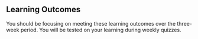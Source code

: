 ## Learning Outcomes

You should be focusing on meeting these learning outcomes over the three-week period. You will be tested on your learning during weekly quizzes.

<!-- These questions are designed to give you an idea of what concepts you might need to revisit. Write down your answers as you go, and try to answer honestly without looking things up. You're just trying to get a sense of what things you should focus revision on, it's not a test!

## Git

- [ ] Why do we use Git?
- [ ] What's the difference between Git and GitHub?
- [ ] What happens when you `clone` a repository?
- [ ] What happens when we do `git pull origin main`
- [ ] How do we create a new branch on our local machine?
- [ ] How do we control which changes will be included in the next commit?
- [ ] When might `git add .` be inappropriate?
- [ ] How do we make sure our local changes don't conflict with `main`?
- [ ] What does `git push origin [branch-name]` do?
- [ ] Why do we make pull requests instead of just changing `main` directly?
- [ ] Why should you review your teammates' pull requests?

## HTML

- [ ] Why is accessibility important?
- [ ] How can you quickly find simple accessibility problems?
- [ ] What is semantic HTML?
- [ ] Why is it important to use the "correct" semantic element?
- [ ] What is the `<form>` element used for?

## CSS

- [ ] How would you use CSS variables to make a reusable colour palette?
- [ ] How would you use flexbox to make elements sit on a single line?
- [ ] How would you use grid to make a layout that automatically adds columns as the screen gets wider?
- [ ] Why is it important to create a responsive design?
- [ ] How would you structure your CSS to make it "mobile-first"?

## Javascript

- [ ] Why should we avoid using `var` to define variables?
- [ ] How might you make a long, complex chunk of code easier to read?
- [ ] What is a "callback"?

### Array methods

- [ ] How would you use `array.map()` to create a new array with transformed values?
- [ ] How would you use `array.filter()` to create a new array with certain values removed?
- [ ] How would you use `array.find()` to get a single value from an array?

### Promises & `fetch`

- [ ] What is a promise?
- [ ] How do promises help manage asynchronous code?
- [ ] What does a promise's `.then` method return?
- [ ] How could you chain promises together to avoid "callback hell"?
- [ ] How would you handle a `fetch` request that failed to get a response from the server?
- [ ] How would you handle a `fetch` request that received a `404` response from the server?

## HTTP

- [ ] What is an HTTP request?
- [ ] What kind of request is sent when you click a link in your browser?
- [ ] What kind of request is sent when you submit a form in your browser?
- [ ] What is an HTTP response?
- [ ] What does the status code of an HTTP response tell us?
- [ ] What are some common status codes?
- [ ] What are HTTP methods for?
- [ ] What kind of request should have a `GET` method?
- [ ] What kind of request should have a `POST` method?
- [ ] What kind of request should have a `PUT` method?
- [ ] What kind of request should have a `DELETE` method?
- [ ] What is the "body" of an HTTP _request_ for?
- [ ] What is the "body" of an HTTP _response_ for?

## DOM

- [ ] How would you get a reference to a DOM element in your JS?
- [ ] How would you get references to multiple DOM elements at once in your JS?
- [ ] How would you update properties of a DOM element?
- [ ] What's the difference between a "property" and an "attribute"?
- [ ] What are some different ways to add content inside a DOM element?
- [ ] When might the `<template>` element be useful?
- [ ] What are the different ways to add event handlers to elements?
- [ ] Why is `addEventListener` the safest way to add an event handler?
- [ ] How can you access submitted form values in your JS?

## Testing

- [ ] Why are tests useful?
- [ ] What is the difference between unit and integration tests?
- [ ] What kind of code is easier to test?
- [ ] Why should your tests be isolated from each other?
- [ ] What is Test Driven Development (TDD)?
- [ ] When might TDD be a useful process to follow?

## Debugging

- [ ] What process would you take to find out why your code isn't working?
- [ ] What tools do JS/dev tools have to help debug your code?
- [ ] At what point should you ask for someone else's help? -->
